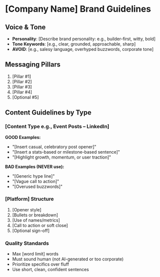 # [Company Name] Brand Guidelines

## Voice & Tone
- **Personality**: [Describe brand personality: e.g., builder-first, witty, bold]
- **Tone Keywords**: [e.g., clear, grounded, approachable, sharp]
- **AVOID**: [e.g., salesy language, overhyped buzzwords, corporate tone]

## Messaging Pillars
1. [Pillar #1]
2. [Pillar #2]
3. [Pillar #3]
4. [Pillar #4]
5. [Optional #5]

## Content Guidelines by Type

### [Content Type e.g., Event Posts – LinkedIn]
**GOOD Examples:**
- "[Insert casual, celebratory post opener]"
- "[Insert a stats-based or milestone-based sentence]"
- "[Highlight growth, momentum, or user traction]"

**BAD Examples (NEVER use):**
- "[Generic hype line]"
- "[Vague call to action]"
- "[Overused buzzwords]"

### [Platform] Structure
1. [Opener style]
2. [Bullets or breakdown]
3. [Use of names/metrics]
4. [Call to action or soft close]
5. [Optional sign-off]

### Quality Standards
- Max [word limit] words
- Must sound human (not AI-generated or too corporate)
- Prioritize specifics over fluff
- Use short, clean, confident sentences